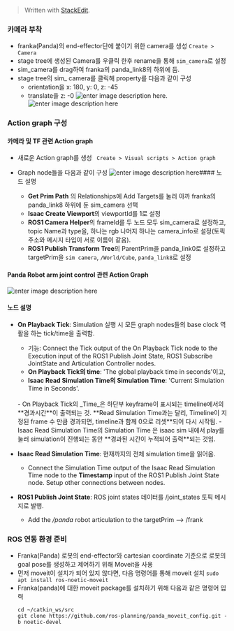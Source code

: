 


> Written with [StackEdit](https://stackedit.io/).


### 카메라 부착
- franka(Panda)의 end-effector단에 붙이기 위한 camera를 생성 `Create > Camera`
- stage tree에 생성된 Camera를 우클릭 한후 rename을 통해 `sim_camera`로 설정
- sim_camera를 drag하여 franka의 panda_link8의 하위에 둠.
- stage tree의 sim_ camera를 클릭해 property를 다음과 같이 구성
	- orientation을 x: 180, y: 0, z: -45
	- translate을 z: -0
![enter image description here](https://user-images.githubusercontent.com/96465330/202136221-70811208-17b6-49c4-bcfe-0bf55a7b558c.png).![enter image description here](https://user-images.githubusercontent.com/96465330/202136342-933096ab-97a6-4e09-bb1b-02871296fb25.png)
### Action graph 구성

#### 카메라 및 TF 관련 Action graph

- 새로운  Action graph를 생성 ` Create > Visual scripts > Action graph`
- Graph node들을 다음과 같이 구성
![enter image description here](https://user-images.githubusercontent.com/96465330/202136783-00764903-ba0f-43e9-a839-e088ad9db562.png)#### 노드 설명

  - **Get Prim Path** 의 Relationships에 Add Targets를 눌러 아까 franka의 panda_link8 하위에 둔 sim_camera 선택
  - **Isaac Create Viewport**의 viewportId를 1로 설정
  - **ROS1 Camera Helper**의 frameId를 두 노드 모두 sim_camera로 설정하고, topic Name과 type을, 하나는 rgb 나머지 하나는 camera_info로 설정(토픽 주소와 메시지 타입이 서로 이름이 같음).
  - **ROS1 Publish Transform Tree**의 ParentPrim을 panda_link0로 설정하고 targetPrim을 `sim camera`, `/World/Cube`, `panda_link8`로 설정

#### Panda Robot arm joint control 관련 Action Graph
![enter image description here](https://user-images.githubusercontent.com/96465330/202138318-9c8c08b9-cdba-4838-8bea-06372c79bd2d.png)
#### 노드 설명
- **On Playback Tick**: Simulation 실행 시 모든 graph nodes들의 base clock 역활을 하는 tick/time을 출력함. 
	- 기능: Connect the Tick output of the On Playback Tick node to the Execution input of the ROS1 Publish Joint State, ROS1 Subscribe JointState and Articulation Controller nodes.
	- **On Playback Tick의 time**: 'The global playback time in seconds'이고, 
	- **Isaac Read Simulation Time의 Simulation Time**: 'Current Simulation Time in Seconds'.
	<br>
	- On Playback Tick의 _Time_은 하단부 keyframe이 표시되는 timeline에서의 **경과시간**이 출력되는 것. **Read Simulation Time과는 달리, Timeline이 지정된 frame 수 만큼 경과되면, timeline과 함께 0으로 리셋**되어 다시 시작됨.
	- Isaac Read Simulation Time의 Simulation Time 은 isaac sim 내에서 play를 눌러 simulation이 진행되는 동안 **경과된 시간이 누적되어 출력**되는 것임.
	
- **Isaac Read Simulation Time**: 현재까지의 전체 simulation time을 읽어옴.
	- Connect the Simulation Time output of the Isaac Read Simulation Time node to the **Timestamp** input of the ROS1 Publish Joint State node. Setup other connections between nodes.
- **ROS1 Publish Joint State**: ROS joint states 데이터를 /joint_states 토픽 메시지로 발행. 
	- Add the _/panda_ robot articulation to the targetPrim --> /frank

### ROS 연동 환경 준비
- Franka(Panda) 로봇의 end-effector와 cartesian coordinate 기준으로 로봇의 goal pose를 생성하고 제어하기 위해 Moveit을 사용
- 먼저 moveit이 설치가 되어 있지 않다면, 다음 명령어를 통해 moveit 설치
`sudo apt install ros-noetic-moveit`
- Franka(panda)에 대한 moveit package를 설치하기 위해 다음과 같은 명령어 입력
	```
	cd ~/catkin_ws/src
	git clone https://github.com/ros-planning/panda_moveit_config.git -b noetic-devel
	```

<!--stackedit_data:
eyJoaXN0b3J5IjpbLTEwMjQ2MzE5NDksMTIwMTIxNDk4NV19
-->
